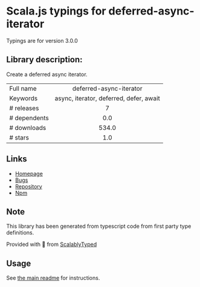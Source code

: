 
# Scala.js typings for deferred-async-iterator

Typings are for version 3.0.0

## Library description:
Create a deferred async iterator.

|                    |                 |
| ------------------ | :-------------: |
| Full name          | deferred-async-iterator |
| Keywords           | async, iterator, deferred, defer, await |
| # releases         | 7 |
| # dependents       | 0.0 |
| # downloads        | 534.0 |
| # stars            | 1.0 |

## Links
- [Homepage](https://github.com/Richienb/deferred-async-iterator#readme)
- [Bugs](https://github.com/Richienb/deferred-async-iterator/issues)
- [Repository](https://github.com/Richienb/deferred-async-iterator)
- [Npm](https://www.npmjs.com/package/deferred-async-iterator)
    


## Note
This library has been generated from typescript code from first party type definitions.

Provided with :purple_heart: from [ScalablyTyped](https://github.com/oyvindberg/ScalablyTyped)

## Usage
See [the main readme](../../readme.md) for instructions.


